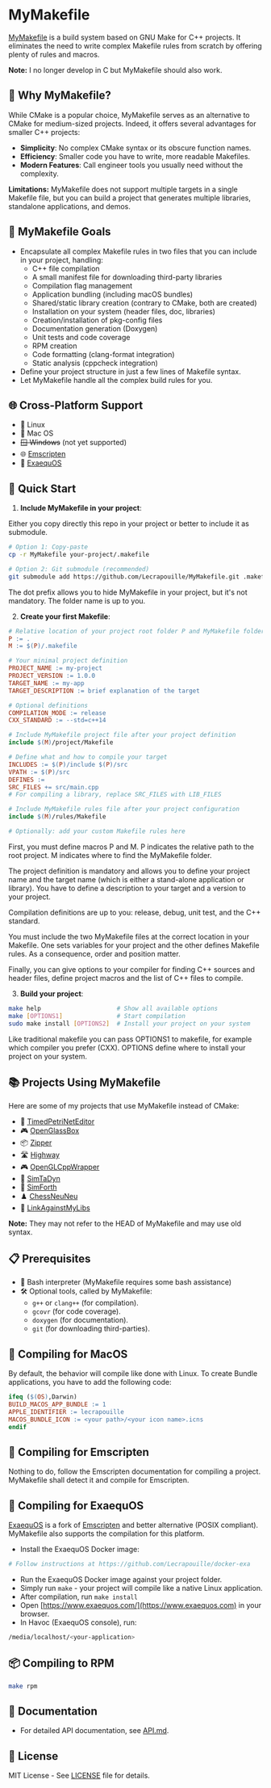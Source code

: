 # MyMakefile

[MyMakefile](https://github.com/Lecrapouille/MyMakefile) is a build system based on GNU Make for C++ projects. It eliminates the need to write complex Makefile rules from scratch by offering plenty of rules and macros.

**Note:** I no longer develop in C but MyMakefile should also work.

## 🤔 Why MyMakefile?

While CMake is a popular choice, MyMakefile serves as an alternative to CMake for medium-sized projects. Indeed, it offers several advantages for smaller C++ projects:

- **Simplicity**: No complex CMake syntax or its obscure function names.
- **Efficiency**: Smaller code you have to write, more readable Makefiles.
- **Modern Features**: Call engineer tools you usually need without the complexity.

**Limitations:** MyMakefile does not support multiple targets in a single Makefile file, but you can build a project that generates multiple libraries, standalone applications, and demos.

## 🌟 MyMakefile Goals

- Encapsulate all complex Makefile rules in two files that you can include in your project, handling:
  - C++ file compilation
  - A small manifest file for downloading third-party libraries
  - Compilation flag management
  - Application bundling (including macOS bundles)
  - Shared/static library creation (contrary to CMake, both are created)
  - Installation on your system (header files, doc, libraries)
  - Creation/installation of pkg-config files
  - Documentation generation (Doxygen)
  - Unit tests and code coverage
  - RPM creation
  - Code formatting (clang-format integration)
  - Static analysis (cppcheck integration)
- Define your project structure in just a few lines of Makefile syntax.
- Let MyMakefile handle all the complex build rules for you.

## 🌐 Cross-Platform Support

- 🐧 Linux
- 🍎 Mac OS
- ~~🪟 Windows~~ (not yet supported)
- 🌐 [Emscripten](https://emscripten.org)
- 🧸 [ExaequOS](https://www.exaequos.com)

## 🚀 Quick Start

1. **Include MyMakefile in your project**:

Either you copy directly this repo in your project or better to include it as submodule.

```bash
# Option 1: Copy-paste
cp -r MyMakefile your-project/.makefile

# Option 2: Git submodule (recommended)
git submodule add https://github.com/Lecrapouille/MyMakefile.git .makefile
```

The dot prefix allows you to hide MyMakefile in your project, but it's not mandatory. The folder name is up to you.

2. **Create your first Makefile**:

```makefile
# Relative location of your project root folder P and MyMakefile folder M
P := .
M := $(P)/.makefile

# Your minimal project definition
PROJECT_NAME := my-project
PROJECT_VERSION := 1.0.0
TARGET_NAME := my-app
TARGET_DESCRIPTION := brief explanation of the target

# Optional definitions
COMPILATION_MODE := release
CXX_STANDARD := --std=c++14

# Include MyMakefile project file after your project definition
include $(M)/project/Makefile

# Define what and how to compile your target
INCLUDES := $(P)/include $(P)/src
VPATH := $(P)/src
DEFINES :=
SRC_FILES += src/main.cpp
# For compiling a library, replace SRC_FILES with LIB_FILES

# Include MyMakefile rules file after your project configuration
include $(M)/rules/Makefile

# Optionally: add your custom Makefile rules here
```

First, you must define macros P and M. P indicates the relative path to the root project. M indicates where to find the MyMakefile folder.

The project definition is mandatory and allows you to define your project name and the target name (which is either a stand-alone application or library). You have to define a description to your target and a version to your project.

Compilation definitions are up to you: release, debug, unit test, and the C++ standard.

You must include the two MyMakefile files at the correct location in your Makefile. One sets variables for your project and the other defines Makefile rules. As a consequence, order and position matter.

Finally, you can give options to your compiler for finding C++ sources and header files, define project macros and the list of C++ files to compile.

3. **Build your project**:

```bash
make help                     # Show all available options
make [OPTIONS1]               # Start compilation
sudo make install [OPTIONS2]  # Install your project on your system
```

Like traditional makefile you can pass OPTIONS1 to makefile, for example which compiler you prefer (CXX). OPTIONS define where to install your project on your system.

## 📚 Projects Using MyMakefile

Here are some of my projects that use MyMakefile instead of CMake:

- 🎨 [TimedPetriNetEditor](https://github.com/Lecrapouille/TimedPetriNetEditor)
- 🎮 [OpenGlassBox](https://github.com/Lecrapouille/OpenGlassBox)
- 📦 [Zipper](https://github.com/Lecrapouille/zipper)
- 🛣️ [Highway](https://github.com/Lecrapouille/Highway)
- 🎮 [OpenGLCppWrapper](https://github.com/Lecrapouille/OpenGLCppWrapper)
- 🔬 [SimTaDyn](https://github.com/Lecrapouille/SimTaDyn)
- 🧮 [SimForth](https://github.com/Lecrapouille/SimForth)
- ♟️ [ChessNeuNeu](https://github.com/Lecrapouille/ChessNeuNeu)
- 🔗 [LinkAgainstMyLibs](https://github.com/Lecrapouille/LinkAgainstMyLibs)

**Note:** They may not refer to the HEAD of MyMakefile and may use old syntax.

## 📋 Prerequisites

- 🐚 Bash interpreter (MyMakefile requires some bash assistance)
- 🛠️ Optional tools, called by MyMakefile:
  - `g++` or `clang++` (for compilation).
  - `gcovr` (for code coverage).
  - `doxygen` (for documentation).
  - `git` (for downloading third-parties).

## 🔧 Compiling for MacOS

By default, the behavior will compile like done with Linux. To create Bundle applications, you have to add
the following code:

```makefile
ifeq ($(OS),Darwin)
BUILD_MACOS_APP_BUNDLE := 1
APPLE_IDENTIFIER := lecrapouille
MACOS_BUNDLE_ICON := <your path>/<your icon name>.icns
endif
```

## 🔧 Compiling for Emscripten

Nothing to do, follow the Emscripten documentation for compiling a project. MyMakefile shall detect it and compile for Emscripten.

## 🔧 Compiling for ExaequOS

[ExaequOS](https://www.exaequos.com) is a fork of [Emscripten](https://emscripten.org) and better alternative (POSIX compliant). MyMakefile also supports the compilation for this platform.

- Install the ExaequOS Docker image:

```bash
# Follow instructions at https://github.com/Lecrapouille/docker-exa
```

- Run the ExaequOS Docker image against your project folder.
- Simply run `make` - your project will compile like a native Linux application.
- After compilation, run `make install`
- Open [https://www.exaequos.com/](https://www.exaequos.com) in your browser.
- In Havoc (ExaequOS console), run:

```bash
/media/localhost/<your-application>
```

## 📦 Compiling to RPM

```bash
make rpm
```

## 📖 Documentation

- For detailed API documentation, see [API.md](doc/API.md).

## 📝 License

MIT License - See [LICENSE](LICENSE) file for details.

